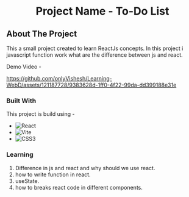<h1 align="center">Project Name - To-Do List
</h1>
<!-- ABOUT THE PROJECT -->

## About The Project

This a small project created to learn ReactJs concepts. In this project i javascript function work what are the difference between js and react.

Demo Video - 


https://github.com/onlyVishesh/Learning-WebD/assets/121187728/9383628d-1ff0-4f22-99da-dd399188e31e



### Built With

This project is build using -
-   ![React](https://img.shields.io/badge/react-%2320232a.svg?style=for-the-badge&logo=react&logoColor=%2361DAFB)
-   ![Vite](https://img.shields.io/badge/vite-%23646CFF.svg?style=for-the-badge&logo=vite&logoColor=white)
-   ![CSS3](https://img.shields.io/badge/CSS3-1572B6?style=for-the-badge&logo=css3&logoColor=white)





### Learning

1. Difference in js and react and why should we use react.
2. how to write function in react.
3. useState.
4. how to breaks react code in different components.
